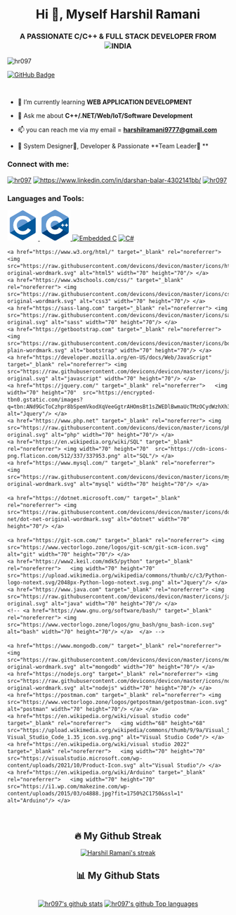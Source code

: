 

<h1 align="center">Hi 👋, Myself Harshil Ramani</h1>
<h3 align="center">A PASSIONATE C/C++ & FULL STACK DEVELOPER FROM <img style="width:7%;height:7%;" align="center" src="https://cdn-icons-png.flaticon.com/512/256/256672.png" alt="INDIA"></h3>

<p align="left"> <img src="https://komarev.com/ghpvc/?username=hr097&label=Profile%20views&color=0e75b6&style=flat" alt="hr097" /> </p>
<p align="left"> <a href="https://github.com/hr097?tab=followers"><img src="https://img.shields.io/github/followers/hr097?label=Followers&style=social" alt="GitHub Badge"></a> </p>

<p align="left"> <a href="https://twitter.com/" target="blank"><img src="https://img.shields.io/twitter/follow/?logo=twitter&style=for-the-badge" alt="" /></a> </p>

- 🌱 I’m currently learning **WEB APPLICATION DEVELOPMENT**

- 💬 Ask me about **C++/.NET/Web/IoT/Software Development**

- 📫 you can reach me via my email =  **harshilramani9777@gmail.com**

- 🚀 System Designer🧩, Developer & Passionate **Team Leader🌟 **

<h3 align="left">Connect with me:</h3>
<p align="left">
<a href="https://t.me/thenameishr" target="blank"><img align="center" src="https://cdn-icons-png.flaticon.com/512/2111/2111646.png" alt="hr097" height="30" width="30" /></a>
<!--<a href="https://www.leetcode.com/hr097" target="blank"><img align="center" src="https://raw.githubusercontent.com/rahuldkjain/github-profile-readme-generator/master/src/images/icons/Social/leet-code.svg" alt="hr097" height="30" width="40" /></a> -->
<a href="http://linkedin.com/in/harshil-ramani-2b528920b" target="blank"><img align="center" src="https://raw.githubusercontent.com/rahuldkjain/github-profile-readme-generator/master/src/images/icons/Social/linked-in-alt.svg" alt="https://www.linkedin.com/in/darshan-balar-4302141bb/" height="30" width="40" /></a>
<a href="https://instagram.com/_harshil_ramani__?utm_medium=copy_link" target="blank"><img align="center" src="https://raw.githubusercontent.com/rahuldkjain/github-profile-readme-generator/master/src/images/icons/Social/instagram.svg" alt="hr097" height="30" width="40" /></a>
</p>

<h3 align="left">Languages and Tools:</h3>
<p align="left">
    <a href="https://www.cprogramming.com/" target="_blank" rel="noreferrer"> <img src="https://raw.githubusercontent.com/devicons/devicon/master/icons/c/c-original.svg" alt="c" width="70" height="70"/> </a>
    <a href="https://www.w3schools.com/cpp/" target="_blank" rel="noreferrer"> <img src="https://raw.githubusercontent.com/devicons/devicon/master/icons/cplusplus/cplusplus-original.svg" alt="c++" width="70" height="70"/> </a>
    <a href="https://en.wikipedia.org/wiki/Embedded C" target="_blank" rel="noreferrer"> <img width="70" height="70" src="https://res.cloudinary.com/practicaldev/image/fetch/s--tfPjDW9B--/c_limit%2Cf_auto%2Cfl_progressive%2Cq_auto%2Cw_880/https://dev-to-uploads.s3.amazonaws.com/i/lkdzrlpt71qh8ohzgjt9.jpg" alt="Embedded C"/></a> 
    <a href="https://en.wikipedia.org/wiki/C_Sharp_(programming_language)" target="_blank" rel="noreferrer"> <img width="70" height="70" src="https://cdn-icons-png.flaticon.com/512/6132/6132221.png" alt="C#"/></a> 

    <a href="https://www.w3.org/html/" target="_blank" rel="noreferrer"> <img src="https://raw.githubusercontent.com/devicons/devicon/master/icons/html5/html5-original-wordmark.svg" alt="html5" width="70" height="70"/> </a>
    <a href="https://www.w3schools.com/css/" target="_blank" rel="noreferrer"> <img src="https://raw.githubusercontent.com/devicons/devicon/master/icons/css3/css3-original-wordmark.svg" alt="css3" width="70" height="70"/> </a>
    <a href="https://sass-lang.com" target="_blank" rel="noreferrer"> <img src="https://raw.githubusercontent.com/devicons/devicon/master/icons/sass/sass-original.svg" alt="sass" width="70" height="70"/> </a>
    <a href="https://getbootstrap.com" target="_blank" rel="noreferrer"> <img src="https://raw.githubusercontent.com/devicons/devicon/master/icons/bootstrap/bootstrap-plain-wordmark.svg" alt="bootstrap" width="70" height="70"/> </a>
    <a href="https://developer.mozilla.org/en-US/docs/Web/JavaScript" target="_blank" rel="noreferrer"> <img src="https://raw.githubusercontent.com/devicons/devicon/master/icons/javascript/javascript-original.svg" alt="javascript" width="70" height="70"/> </a>
    <a href="https://jquery.com/" target="_blank" rel="noreferrer">   <img width="70" height="70"  src="https://encrypted-tbn0.gstatic.com/images?q=tbn:ANd9GcToCzhpr8bSpemVkodXqVeeGgtrAHOmsBt1sZWEDlBwmaUcTMzOCydWzhXh3JNr7wCGyyo&usqp=CAU" alt="Jquery"/> </a> 
    <a href="https://www.php.net" target="_blank" rel="noreferrer"> <img src="https://raw.githubusercontent.com/devicons/devicon/master/icons/php/php-original.svg" alt="php" width="70" height="70"/> </a> 
    <a href="https://en.wikipedia.org/wiki/SQL" target="_blank" rel="noreferrer"> <img width="70" height="70"  src="https://cdn-icons-png.flaticon.com/512/337/337953.png" alt="SQL"/> </a> 
    <a href="https://www.mysql.com/" target="_blank" rel="noreferrer"> <img src="https://raw.githubusercontent.com/devicons/devicon/master/icons/mysql/mysql-original-wordmark.svg" alt="mysql" width="70" height="70"/> </a>

    <a href="https://dotnet.microsoft.com/" target="_blank" rel="noreferrer"> <img src="https://raw.githubusercontent.com/devicons/devicon/master/icons/dot-net/dot-net-original-wordmark.svg" alt="dotnet" width="70" height="70"/> </a>
    
    <a href="https://git-scm.com/" target="_blank" rel="noreferrer"> <img src="https://www.vectorlogo.zone/logos/git-scm/git-scm-icon.svg" alt="git" width="70" height="70"/> </a> 
    <a href="https://www2.keil.com/mdk5/python" target="_blank" rel="noreferrer">   <img width="70" height="70"  src="https://upload.wikimedia.org/wikipedia/commons/thumb/c/c3/Python-logo-notext.svg/2048px-Python-logo-notext.svg.png" alt="Jquery"/> </a> 
    <a href="https://www.java.com" target="_blank" rel="noreferrer"> <img src="https://raw.githubusercontent.com/devicons/devicon/master/icons/java/java-original.svg" alt="java" width="70" height="70"/> </a>
    <!-- <a href="https://www.gnu.org/software/bash/" target="_blank" rel="noreferrer"> <img src="https://www.vectorlogo.zone/logos/gnu_bash/gnu_bash-icon.svg" alt="bash" width="70" height="70"/> </a>  </a> -->

    <a href="https://www.mongodb.com/" target="_blank" rel="noreferrer"> <img src="https://raw.githubusercontent.com/devicons/devicon/master/icons/mongodb/mongodb-original-wordmark.svg" alt="mongodb" width="70" height="70"/> </a>
    <a href="https://nodejs.org" target="_blank" rel="noreferrer"> <img src="https://raw.githubusercontent.com/devicons/devicon/master/icons/nodejs/nodejs-original-wordmark.svg" alt="nodejs" width="70" height="70"/> </a> 
    <a href="https://postman.com" target="_blank" rel="noreferrer"> <img src="https://www.vectorlogo.zone/logos/getpostman/getpostman-icon.svg" alt="postman" width="70" height="70"/> </a> </a>
    <a href="https://en.wikipedia.org/wiki/visual studio code" target="_blank" rel="noreferrer">   <img width="68" height="68"  src="https://upload.wikimedia.org/wikipedia/commons/thumb/9/9a/Visual_Studio_Code_1.35_icon.svg/2048px-Visual_Studio_Code_1.35_icon.svg.png" alt="Visual Studio Code"/> </a> 
    <a href="https://en.wikipedia.org/wiki/visual studio 2022" target="_blank" rel="noreferrer">   <img width="70" height="70"  src="https://visualstudio.microsoft.com/wp-content/uploads/2021/10/Product-Icon.svg" alt="Visual Studio"/> </a> 
    <a href="https://en.wikipedia.org/wiki/Arduino" target="_blank" rel="noreferrer">   <img width="70" height="70"  src="https://i1.wp.com/makezine.com/wp-content/uploads/2015/03/o4888.jpg?fit=1750%2C1750&ssl=1" alt="Arduino"/> </a> 
</p>
<br>
<!-- <p><img align="left" src="https://github-readme-stats.vercel.app/api/top-langs?username=hr097&show_icons=true&locale=en&layout=compact" alt="hr097" /></p>
<p>&nbsp;<img align="center" src="https://github-readme-stats.vercel.app/api?username=hr097&show_icons=true&locale=en" alt="hr097" /></p>
 -->
 <div align="center">
    <h2 id="my-github-streak" id="my-github-streak">🔥 My Github Streak</h2>
    <a href="https://github.com/hr097/github-readme-streak-stats">
        <img title="🔥 Get streak stats for your profile at git.io/streak-stats" alt="Harshil Ramani's streak" src="https://github-readme-streak-stats.herokuapp.com/?user=hr097&theme=black-ice&hide_border=true&stroke=0000&background=060A0CD0"/>
    </a>
</div>
<div align="center">
<h2 id="my-github-stats" id="my-github-stats">📊 My Github Stats</h2>
<br>
<a href="https://github.com/hr097/github-readme-stats"><img src="https://github-readme-stats.vercel.app/api?username=hr097&show_icons=true&count_private=true&theme=react&hide_border=true&bg_color=0D1117" alt="hr097's github stats" /></a>
<a href="https://github.com/hr097/github-readme-stats"><img src="https://github-readme-stats.vercel.app/api/top-langs/?username=hr097&langs_count=8&count_private=true&layout=compact&theme=react&hide_border=true&bg_color=0D1117" alt="hr097's github Top languages" /></a>
<br>
<!-- <p><img align="center" src="https://github-readme-streak-stats.herokuapp.com/?user=hr097&" alt="hr097" /></p> -->
</div>
